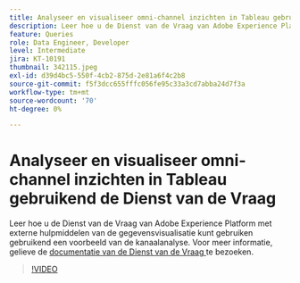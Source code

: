 ```yaml
---
title: Analyseer en visualiseer omni-channel inzichten in Tableau gebruikend de Dienst van de Vraag
description: Leer hoe u de Dienst van de Vraag van Adobe Experience Platform met externe hulpmiddelen van de gegevensvisualisatie kunt gebruiken gebruikend een voorbeeld van de kanaalanalyse.
feature: Queries
role: Data Engineer, Developer
level: Intermediate
jira: KT-10191
thumbnail: 342115.jpeg
exl-id: d39d4bc5-550f-4cb2-875d-2e81a6f4c2b8
source-git-commit: f5f3dcc655fffc056fe95c33a3cd7abba24d7f3a
workflow-type: tm+mt
source-wordcount: '70'
ht-degree: 0%

---
```


# Analyseer en visualiseer omni-channel inzichten in Tableau gebruikend de Dienst van de Vraag

Leer hoe u de Dienst van de Vraag van Adobe Experience Platform met externe hulpmiddelen van de gegevensvisualisatie kunt gebruiken gebruikend een voorbeeld van de kanaalanalyse. Voor meer informatie, gelieve de [ documentatie van de Dienst van de Vraag ](https://experienceleague.adobe.com/en/docs/experience-platform/query/home) te bezoeken.

>[!VIDEO](https://video.tv.adobe.com/v/342115?learn=on&enablevpops)
